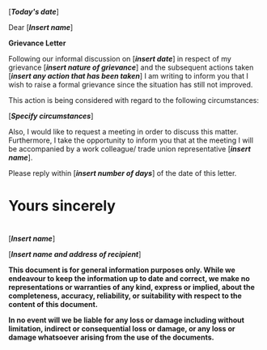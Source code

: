 \[***Today's date***\]

Dear \[***Insert name***\]

**Grievance Letter**

Following our informal discussion on \[***insert date***\] in respect of my grievance \[***insert nature of grievance***\] and the subsequent actions taken \[***insert any action that has been taken***\] I am writing to inform you that I wish to raise a formal grievance since the situation has still not improved.

This action is being considered with regard to the following circumstances:

\[***Specify circumstances***\]

Also, I would like to request a meeting in order to discuss this matter. Furthermore, I take the opportunity to inform you that at the meeting I will be accompanied by a work colleague/ trade union representative \[***insert name***\].

Please reply within \[***insert number of days***\] of the date of this letter.

# Yours sincerely

# 

\[***Insert name***\]

\[***Insert name and address of recipient***\]

**This document is for general information purposes only. While we endeavour to keep the information up to date and correct, we make no representations or warranties of any kind, express or implied, about the completeness, accuracy, reliability, or suitability with respect to the content of this document.**

**In no event will we be liable for any loss or damage including without limitation, indirect or consequential loss or damage, or any loss or damage whatsoever arising from the use of the documents.**
